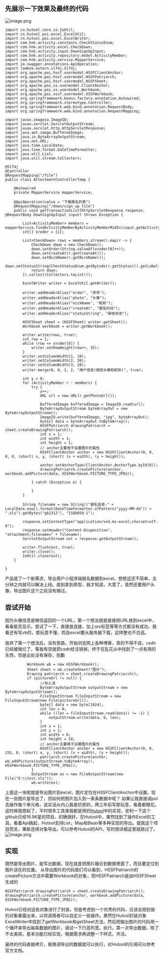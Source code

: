 ## 先展示一下效果及最终的代码

![image.png](http://140.143.145.178:8090/upload/2020/12/image-0f00a8bef88c4f46a8b6fc51e6df2dcc.png)
```
import cn.hutool.core.io.IoUtil;
import cn.hutool.poi.excel.ExcelUtil;
import cn.hutool.poi.excel.ExcelWriter;
import com.hnk.activity.constants.CheckStatusEnum;
import com.hnk.activity.excel.CheckDown;
import com.hnk.activity.input.DownSignUpInput;
import com.hnk.activity.repository.model.ActivityMember;
import com.hnk.activity.service.MapperService;
import io.swagger.annotations.ApiOperation;
import lombok.extern.slf4j.Slf4j;
import org.apache.poi.hssf.usermodel.HSSFClientAnchor;
import org.apache.poi.hssf.usermodel.HSSFPatriarch;
import org.apache.poi.hssf.usermodel.HSSFSheet;
import org.apache.poi.ss.usermodel.ClientAnchor;
import org.apache.poi.ss.usermodel.Workbook;
import org.apache.poi.xssf.usermodel.XSSFWorkbook;
import org.springframework.beans.factory.annotation.Autowired;
import org.springframework.stereotype.Controller;
import org.springframework.web.bind.annotation.RequestBody;
import org.springframework.web.bind.annotation.RequestMapping;

import javax.imageio.ImageIO;
import javax.servlet.ServletOutputStream;
import javax.servlet.http.HttpServletResponse;
import java.awt.image.BufferedImage;
import java.io.ByteArrayOutputStream;
import java.net.URL;
import java.time.LocalDate;
import java.time.format.DateTimeFormatter;
import java.util.List;
import java.util.stream.Collectors;

@Slf4j
@Controller
@RequestMapping("/file")
public class AttectmentControllerTemp {

    @Autowired
    private MapperService mapperService;

    @ApiOperation(value = "下载报名列表")
    @RequestMapping("/down/sign_up_file")
    public void getTransactionList(HttpServletResponse response, @RequestBody DownSignUpInput input) throws Exception {
     
        List<ActivityMember> members = mapperService.findActivityMemberByActivityMemberMidIn(input.getActivityMemberMids());
        int[] oroder = {1};

        List<CheckDown> rows = members.stream().map(r -> {
            CheckDown down = new CheckDown();
            down.setOrder(String.valueOf(oroder[0]++));
            down.setCreateAt(r.getCreateAt());
            down.setNickName(r.getNickName());
            down.setStatusString(CheckStatusEnum.getByCode(r.getStatus()).getLabel());
            return down;
        }).collect(Collectors.toList());

        ExcelWriter writer = ExcelUtil.getWriter();

        writer.addHeaderAlias("order", "序号");
        writer.addHeaderAlias("photo", "头像");
        writer.addHeaderAlias("nickName", "昵称");
        writer.addHeaderAlias("createAt", "报名时间");
        writer.addHeaderAlias("statusString", "审核状态");

        HSSFSheet sheet = (HSSFSheet) writer.getSheet();
        Workbook workbook = writer.getWorkbook();

        writer.write(rows, true);
        int row = 1;
        while (row <= oroder[0]) {
            writer.setRowHeight(row++, 35);
        }
        writer.setColumnWidth(1, 10);
        writer.setColumnWidth(2, 30);
        writer.setColumnWidth(3, 20);
        writer.merge(0, 0, 1, 2, "用户信息(微信头像和昵称)", true);

        int y = 0;
        for (ActivityMember r : members) {
            try {
                y++;
                URL url = new URL(r.getPhotoUrl());

                BufferedImage bufferedImage = ImageIO.read(url);
                ByteArrayOutputStream byteArrayOut = new ByteArrayOutputStream();
                ImageIO.write(bufferedImage, "jpg", byteArrayOut);
                byte[] data = byteArrayOut.toByteArray();
                HSSFPatriarch drawingPatriarch = sheet.createDrawingPatriarch();
                int x = 1;
                int width = 1;
                int height = 1;
                // anchor主要用于设置图片的属性
                HSSFClientAnchor anchor = new HSSFClientAnchor(0, 0, 0, 0, (short) x, y, (short) (x + width), (y + height));

                anchor.setAnchorType(ClientAnchor.AnchorType.byId(0));
                drawingPatriarch.createPicture(anchor, workbook.addPicture(data, XSSFWorkbook.PICTURE_TYPE_JPEG));

            } catch (Exception e) {

            }
        }

        String filename = new String(("报名信息-" + LocalDate.now().format(DateTimeFormatter.ofPattern("yyyy-MM-dd")) + ".xls").getBytes("gb2312"), "ISO8859-1");

        response.setContentType("application/vnd.ms-excel;charset=utf-8");
        response.setHeader("Content-Disposition", "attachment;filename=" + filename);
        ServletOutputStream out = response.getOutputStream();

        writer.flush(out, true);
        writer.close();
        IoUtil.close(out);
    }

}
```


产品提了一个新需求，导出用户小程序端报名数据到excel。想想这还不简单，五分钟之内就可以解决上线。直到拿到原型，我才知道，大意了，竟然还要用户头像，导出图片这个之前没有搞过。

## 尝试开始
因为头像信息是微信返回的一个URL，第一个想法就是直接把URL放到excel中，看看能否显示。尝试了一下，直接放连接，加上src标签等等方式都没有成功。我看还有写vb的，那玩意不懂，而且excel要从服务器下载，这样整也不合适。

放弃了第一个想法后，没有思路，开始浏览网上各种博客，真的不得不说，csdn已经被做烂了，等我有空就把csdn给注销掉。终于在乱花从中找到了一点有用的东西，但是出处没有保存，抱歉
```
          Workbook wb = new HSSFWorkbook();
          Sheet sheet = wb.createSheet("图片");
          Drawing patriarch = sheet.createDrawingPatriarch();
          if (pictureUrl != null) {
                //写入流
                ByteArrayOutputStream outputStream = new ByteArrayOutputStream();
                FileInputStream fileInputStream = new FileInputStream(new File(pictureUrl));
                byte[] data = new byte[1024];
                int len = 0;
                while ((len = fileInputStream.read(data)) != -1) {
                    outputStream.write(data, 0, len);
                }
                int x = 1;
                int y = 1;
                int width = 6;
                int height = 10;
                // anchor主要用于设置图片的属性
                HSSFClientAnchor anchor = new HSSFClientAnchor(0, 0, 255, 0, (short) x, y, (short) (x + width), (y + height));
                patriarch.createPicture(anchor, wb.addPicture(outputStream.toByteArray(), HSSFWorkbook.PICTURE_TYPE_JPEG));
            }
            OutputStream os = new FileOutputStream(new File("E:\\test.xls"));
            wb.write(os);
```
上面这一块呢就是导出图片到excel，图片定位在HSSFClientAnchor中设置。现在一张图片是导出了，但如何把图片加入到一条条数据中呢？
如果让我直接调poi去操作每个单元格，说实话从内心我是抗拒的，两三年前写那玩意，看着都眼花。这时候我想起了，平时很多工具类我都是用的[Hutool](Hutool)中的实现，安利一下这个github已经16.9K星的项目，的确很好。在Hutool中，果然找到了操作Excel的工具。看着Api搞起，Hutool支持List，Map和Bean等多种实现的导出。就我这个项目而言，果断选择对象导出。可以参考Hutool的API，写的很详细这里就跳过了。
![image.png](http://140.143.145.178:8090/upload/2020/12/image-cfe4fce659034b1fa8f77e60656ce3ab.png)
## 实现
既然能导出图片，能写出数据，现在就差把图片融合到数据里面了，而且要定位到图片该在的位置。
从导出图片的代码我们可以看到，HSSFPatriarch的createPicture方法中需要Workbook的对象，而HSSFPatriarch是由HSSFSheet生成的
```
HSSFPatriarch drawingPatriarch = sheet.createDrawingPatriarch();
drawingPatriarch.createPicture(anchor, workbook.addPicture(data, XSSFWorkbook.PICTURE_TYPE_JPEG));
```
Hutool已经对这些对象进行了封装，但是考虑到一个优秀的代码，应该会把封装的对象暴露出来，以供调用者可以自定义一些操作。果然在Hutool封装对象ExcelWriter中找到了getWorkbook和getSheet方法。然后把输出图片的代码用一个循环来导出每条数据的图片，调试一下行高列宽，执行。第一次导出数据，除了不太美观，基本功能已经实现，根据需求再调整一下样式，齐活。


最终的代码直接拷贝，替换调导出的数据就可以执行，对Hutool的引用可以参考官方文档。
